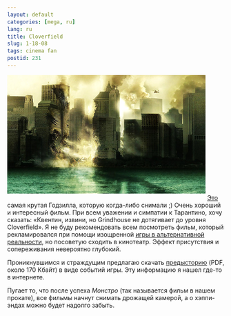 ```yaml
---
layout: default
categories: [mega, ru]
lang: ru
title: Cloverfield
slug: 1-18-08
tags: cinema fan 
postid: 231
---
```

<img src='/o_O/1-18-08/cloverfield.jpg' alt='cloverfield, monstro, 1-18-08' style="padding-bottom: 15px;" width="460" height="275"/>
<a href="http://www.cloverfieldmovie.com/">Это</a> самая крутая Годзилла, которую когда-либо снимали ;) Очень хороший и интересный фильм. При всем уважении и симпатии к Тарантино, хочу сказать: «Квентин, извини, но Grindhouse не дотягивает до уровня Cloverfield». Я не буду рекомендовать всем посмотреть фильм, который рекламировался при помощи изощренной <a href="http://en.wikipedia.org/wiki/Alternate_reality_game">игры в альтернативной реальности</a>, но посоветую сходить в кинотеатр. Эффект присутствия и сопереживания невероятно глубокий.

Проникнувшимся и страждущим предлагаю скачать <a href='/o_O/1-18-08/cloverfield.pdf' title='cloverfield'>предысторию</a> (PDF, около 170 Кбайт) в виде событий игры. Эту информацию я нашел где-то в интернете.

Пугает то, что после успеха <i>Монстро</i> (так называется фильм в нашем прокате), все фильмы начнут снимать дрожащей камерой, а о хэппи-эндах можно будет надолго забыть.